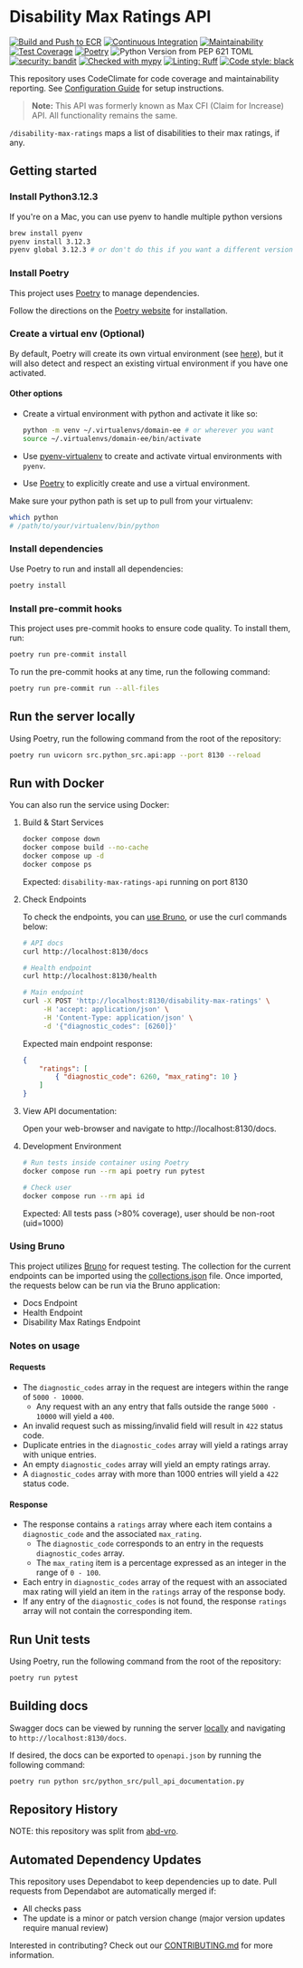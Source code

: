 # Disability Max Ratings API

[![Build and Push to ECR](https://github.com/department-of-veterans-affairs/disability-max-ratings-api/actions/workflows/build_and_push_to_ecr.yml/badge.svg?event=push)](https://github.com/department-of-veterans-affairs/disability-max-ratings-api/actions/workflows/build_and_push_to_ecr.yml)
[![Continuous Integration](https://github.com/department-of-veterans-affairs/disability-max-ratings-api/actions/workflows/continuous-integration.yml/badge.svg)](https://github.com/department-of-veterans-affairs/disability-max-ratings-api/actions/workflows/continuous-integration.yml)
[![Maintainability](https://api.codeclimate.com/v1/badges/3cdea963cb3092674df1/maintainability)](https://codeclimate.com/github/department-of-veterans-affairs/disability-max-ratings-api/maintainability)
[![Test Coverage](https://api.codeclimate.com/v1/badges/3cdea963cb3092674df1/test_coverage)](https://codeclimate.com/github/department-of-veterans-affairs/disability-max-ratings-api/test_coverage)
[![Poetry](https://img.shields.io/endpoint?url=https://python-poetry.org/badge/v0.json)](https://python-poetry.org/)
![Python Version from PEP 621 TOML](https://img.shields.io/badge/Python-3.12-blue)
[![security: bandit](https://img.shields.io/badge/security-bandit-yellow.svg)](https://github.com/PyCQA/bandit)
[![Checked with mypy](https://www.mypy-lang.org/static/mypy_badge.svg)](https://mypy-lang.org/)
[![Linting: Ruff](https://img.shields.io/endpoint?url=https://raw.githubusercontent.com/charliermarsh/ruff/main/assets/badge/v2.json)](https://github.com/astral-sh/ruff)
[![Code style: black](https://img.shields.io/badge/code%20style-black-000000.svg)](https://github.com/psf/black)

This repository uses CodeClimate for code coverage and maintainability reporting. See [Configuration Guide](docs/CONFIGURATION.md) for setup instructions.

> **Note:** This API was formerly known as Max CFI (Claim for Increase) API. All functionality remains the same.

`/disability-max-ratings` maps a list of disabilities to their max ratings, if any.

## Getting started

### Install Python3.12.3

If you're on a Mac, you can use pyenv to handle multiple python versions

```bash
brew install pyenv
pyenv install 3.12.3
pyenv global 3.12.3 # or don't do this if you want a different version available globally for your system
```

### Install Poetry

This project uses [Poetry](https://python-poetry.org/docs/) to manage dependencies.

Follow the directions on the [Poetry website](https://python-poetry.org/docs/#installation) for installation.

### Create a virtual env (Optional)

By default, Poetry will create its own virtual environment (see [here](https://python-poetry.org/docs/basic-usage/#using-your-virtual-environment)), but it will
also detect and respect an existing virtual environment if you have one activated.

#### Other options

* Create a virtual environment with python and activate it like so:

  ```bash
  python -m venv ~/.virtualenvs/domain-ee # or wherever you want
  source ~/.virtualenvs/domain-ee/bin/activate
  ```

* Use [pyenv-virtualenv](https://github.com/pyenv/pyenv-virtualenv) to create and activate virtual environments with `pyenv`.
* Use [Poetry](https://python-poetry.org/docs/basic-usage/#activating-the-virtual-environment) to explicitly create and use a virtual environment.

Make sure your python path is set up to pull from your virtualenv:

```bash
which python
# /path/to/your/virtualenv/bin/python
```

### Install dependencies

Use Poetry to run and install all dependencies:

```bash
poetry install
```

### Install pre-commit hooks

This project uses pre-commit hooks to ensure code quality. To install them, run:

```bash
poetry run pre-commit install
```

To run the pre-commit hooks at any time, run the following command:

```bash
poetry run pre-commit run --all-files
```

## Run the server locally

Using Poetry, run the following command from the root of the repository:

```bash
poetry run uvicorn src.python_src.api:app --port 8130 --reload
```

## Run with Docker

You can also run the service using Docker:

1. Build & Start Services

   ```bash
   docker compose down
   docker compose build --no-cache
   docker compose up -d
   docker compose ps
   ```

   Expected: `disability-max-ratings-api` running on port 8130

2. Check Endpoints

   To check the endpoints, you can [use Bruno](#using-bruno), or use the curl commands below:
   ```bash
   # API docs
   curl http://localhost:8130/docs

   # Health endpoint
   curl http://localhost:8130/health

   # Main endpoint
   curl -X POST 'http://localhost:8130/disability-max-ratings' \
        -H 'accept: application/json' \
        -H 'Content-Type: application/json' \
        -d '{"diagnostic_codes": [6260]}'
   ```

   Expected main endpoint response:

   ```json
   {
       "ratings": [
           { "diagnostic_code": 6260, "max_rating": 10 }
       ]
   }
   ```

3. View API documentation:

   Open your web-browser and navigate to http://localhost:8130/docs.

4. Development Environment

   ```bash
   # Run tests inside container using Poetry
   docker compose run --rm api poetry run pytest

   # Check user
   docker compose run --rm api id
   ```

   Expected: All tests pass (>80% coverage), user should be non-root (uid=1000)

### Using Bruno
This project utilizes [Bruno](https://www.usebruno.com/) for request testing. The collection for the current endpoints can be imported using the [collections.json](bruno/collections.json) file. Once imported, the requests below can be run via the Bruno application:
- Docs Endpoint
- Health Endpoint
- Disability Max Ratings Endpoint

### Notes on usage

#### Requests

* The `diagnostic_codes` array in the request are integers within the range of `5000 - 10000`.
  * Any request with an any entry that falls outside the range `5000 - 10000` will yield a `400`.
* An invalid request such as missing/invalid field will result in `422` status code.
* Duplicate entries in the `diagnostic_codes` array will yield a ratings array with unique entries.
* An empty `diagnostic_codes` array will yield an empty ratings array.
* A `diagnostic_codes` array with more than 1000 entries will yield a `422` status code.

#### Response

* The response contains a `ratings` array where each item contains a `diagnostic_code` and the associated `max_rating`.
  * The `diagnostic_code` corresponds to an entry in the requests `diagnostic_codes` array.
  * The `max_rating` item is a percentage expressed as an integer in the range of `0 - 100`.
* Each entry in `diagnostic_codes` array of the request with an associated max rating will yield an item in
  the `ratings` array of the response body.
* If any entry of the `diagnostic_codes` is not found, the response `ratings` array will not contain the corresponding
  item.

## Run Unit tests

Using Poetry, run the following command from the root of the repository:

```bash
poetry run pytest
```

## Building docs

Swagger docs can be viewed by running the server [locally](#run-the-server-locally) and navigating to `http://localhost:8130/docs`.

If desired, the docs can be exported to `openapi.json` by running the following command:

```bash
poetry run python src/python_src/pull_api_documentation.py
```

## Repository History

NOTE: this repository was split from [abd-vro](https://github.com/department-of-veterans-affairs/abd-vro/tree/develop/domain-ee/ee-max-cfi-app).

## Automated Dependency Updates

This repository uses Dependabot to keep dependencies up to date. Pull requests from Dependabot are automatically merged if:
- All checks pass
- The update is a minor or patch version change (major version updates require manual review)

Interested in contributing? Check out our [CONTRIBUTING.md](CONTRIBUTING.md) for more information.
